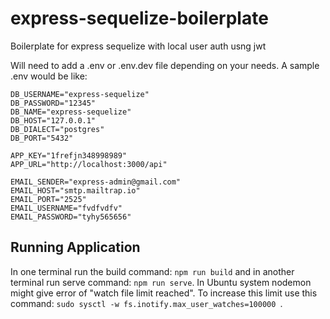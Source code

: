 # express-sequelize-boilerplate
Boilerplate for express sequelize with local user auth usng jwt

Will need to add a .env or .env.dev file depending on  your needs. A sample .env would be like:

```
DB_USERNAME="express-sequelize"
DB_PASSWORD="12345"
DB_NAME="express-sequelize"
DB_HOST="127.0.0.1"
DB_DIALECT="postgres"
DB_PORT="5432"

APP_KEY="1frefjn348998989"
APP_URL="http://localhost:3000/api"

EMAIL_SENDER="express-admin@gmail.com"
EMAIL_HOST="smtp.mailtrap.io"
EMAIL_PORT="2525"
EMAIL_USERNAME="fvdfvdfv"
EMAIL_PASSWORD="tyhy565656"

```


## Running Application

In one terminal run the build command: ```npm run build``` and in another terminal run serve command: ```npm run serve```. In Ubuntu system nodemon might give error of "watch file limit reached". To increase this limit use this command: ```sudo sysctl -w fs.inotify.max_user_watches=100000 ```.

